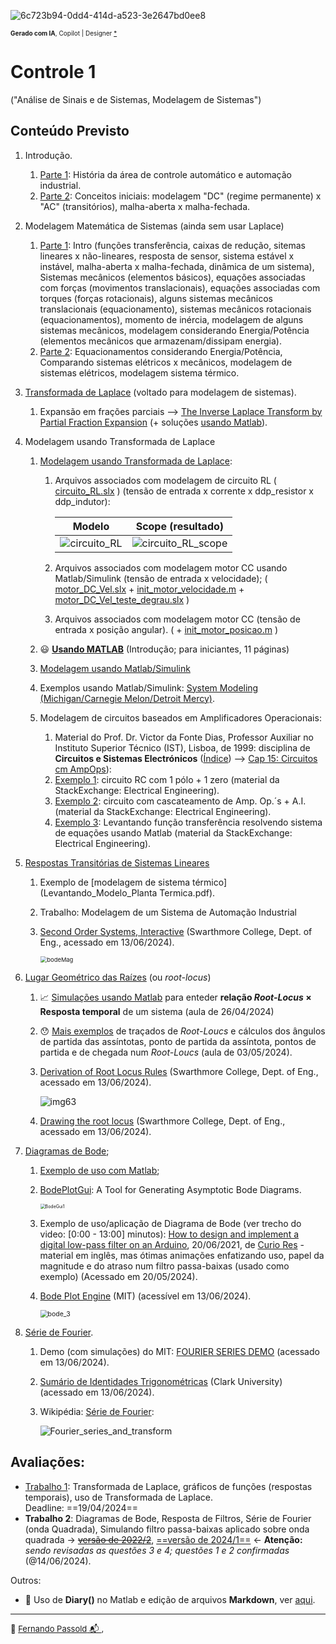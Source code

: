 ![6c723b94-0dd4-414d-a523-3e2647bd0ee8](6c723b94-0dd4-414d-a523-3e2647bd0ee8.jpeg)

<font size="1">**Gerado com IA**, Copilot | Designer [*](https://copilot.microsoft.com/images/create/grc3a1ficos-e-diagramas-de-anc3a1lise-de-sinais-e-sistem/1-666bc82660234f5dabb6ad23ec0e7236?id=tZBUcPruq9EvIffTmjcjEg%3d%3d&view=detailv2&idpp=genimg&idpclose=1&thId=OIG4.mjxEuoUKNuQh0HPTjY8y&FORM=SYDBIC)</font> 

# Controle 1

("Análise de Sinais e de Sistemas, Modelagem de Sistemas")

## Conteúdo Previsto

1. Introdução.
   1. [Parte 1](intro_controle_1.pdf): História da área de controle automático e automação industrial.
   2. [Parte 2](Intro2.pdf): Conceitos iniciais: modelagem "DC" (regime permanente) x "AC" (transitórios), malha-aberta x malha-fechada.
   
2. Modelagem Matemática de Sistemas (ainda sem usar Laplace)
   1. [Parte 1](2_modelagem_matematica.pdf): Intro (funções transferência, caixas de redução, sitemas lineares x não-lineares, resposta de sensor, sistema estável x instável, malha-aberta x malha-fechada, dinâmica de um sistema), Sistemas mecânicos (elementos básicos), equações associadas com forças (movimentos translacionais), equações associadas com torques (forças rotacionais), alguns sistemas mecânicos translacionais (equacionamento), sistemas mecânicos rotacionais (equacionamentos), momento de inércia, modelagem de alguns sistemas mecânicos, modelagem considerando Energia/Potência (elementos mecânicos que armazenam/dissipam energia).
   2. [Parte 2](2_modelagem_matematica_2.pdf): Equacionamentos considerando Energia/Potência, Comparando sistemas elétricos x mecânicos, modelagem de sistemas elétricos, modelagem sistema térmico. 
   
3. [Transformada de Laplace](3_transformada_laplace.pdf) (voltado para modelagem de sistemas).

   1. Expansão em frações parciais --> [The Inverse Laplace Transform by Partial Fraction Expansion](https://lpsa.swarthmore.edu/LaplaceXform/InvLaplace/InvLaplaceXformPFE.html) (+ soluções [usando Matlab](https://lpsa.swarthmore.edu/LaplaceXform/InvLaplace/PFE1Matlab/html/PFE1.html)).

4. Modelagem usando Transformada de Laplace

   1. [Modelagem usando Transformada de Laplace](4_modelagem_laplace.pdf):

      1. Arquivos associados com modelagem de circuito RL ( [circuito_RL.slx](circuito_RL.slx) ) (tensão de entrada x corrente x ddp\_resistor x ddp\_indutor):

         | Modelo                          | Scope (resultado)                           |
         | ------------------------------- | ------------------------------------------- |
         | ![circuito_RL](circuito_RL.png) | ![circuito_RL_scope](circuito_RL_scope.png) |

         

      2. Arquivos associados com modelagem motor CC usando Matlab/Simulink (tensão de entrada x velocidade);
         ( [motor_DC_Vel.slx](motor_DC_Vel.slx)  +  [init_motor_velocidade.m](init_motor_velocidade.m) + [motor_DC_Vel_teste_degrau.slx](motor_DC_Vel_teste_degrau.slx) )

      3. Arquivos associados com modelagem motor CC (tensão de entrada x posição angular).
         ( +  [init_motor_posicao.m](init_motor_posicao.m) )

   2. :smiley: ​[**Usando MATLAB**](Usando_Matlab_2.pdf)  (Introdução; para iniciantes, 11 páginas)

   3. [Modelagem usando Matlab/Simulink](4_modelagem_simulink.pdf) 

   4. Exemplos usando Matlab/Simulink: [System Modeling (Michigan/Carnegie Melon/Detroit Mercy)](https://ctms.engin.umich.edu/CTMS/index.php?example=Introduction&section=SystemModeling).

   5. Modelagem de circuitos baseados em Amplificadores Operacionais:
      1. Material do Prof. Dr. Victor da Fonte Dias, Professor Auxiliar no Instituto Superior Técnico (IST), Lisboa, de 1999: disciplina de **Circuitos e Sistemas Electrónicos** ([Índice](https://www.ufrgs.br/eng04030/Aulas/teoria/cap_00/indice.htm)) --> [Cap 15: Circuitos cm AmpOps](https://www.ufrgs.br/eng04030/Aulas/teoria/cap_15/circampo.htm#:~:text=Em)):
      2. [Exemplo 1](Funcao_transferancia_amp_op-1.pdf): circuito RC com 1 pólo + 1 zero (material da StackExchange: Electrical Engineering).
      3. [Exemplo 2](Funcao_transferancia_amp_op-2.pdf): circuito com cascateamento de Amp. Op.´s + A.I. (material da StackExchange: Electrical Engineering). 
      4. [Exemplo 3](Funcao_transferancia_amp_op-3.pdf): Levantando função transferência resolvendo sistema de equações usando Matlab (material da StackExchange: Electrical Engineering).

5. [Respostas Transitórias de Sistemas Lineares](5_Respostas_Sistemas.pdf)

   1. Exemplo de [modelagem de sistema térmico](Levantando_Modelo_Planta Termica.pdf).

   2. Trabalho: Modelagem de um Sistema de Automação Industrial

   3. [Second Order Systems, Interactive](https://lpsa.swarthmore.edu/SecondOrder/SOI.html) (Swarthmore College, Dept. of Eng., acessado em 13/06/2024).

      <img src="bodeMag.svg" alt="bodeMag" style="zoom:67%;" />

6. [Lugar Geométrico das Raízes](6_intro_root_locus.pdf) (ou *root-locus*)

   1. 📈 [Simulações usando Matlab](aula_26042024.html) para enteder **relação *Root-Locus* $\times$ Resposta temporal** de um sistema (aula de 26/04/2024)

   2. :hushed: [Mais exemplos](RL_exemplos.html) de traçados de *Root-Loucs* e cálculos dos ângulos de partida das assíntotas, ponto de partida da assíntota, pontos de partida e de chegada num *Root-Loucs* (aula de 03/05/2024).

   3. [Derivation of Root Locus Rules](https://lpsa.swarthmore.edu/Root_Locus/DeriveRootLocusRules.html#RuleImag) (Swarthmore College, Dept. of Eng., acessado em 13/06/2024).

      ![img63](img63.gif)

   4. [Drawing the root locus](https://lpsa.swarthmore.edu/Root_Locus/RLDraw.html) (Swarthmore College, Dept. of Eng., acessado em 13/06/2024).

7. [Diagramas de Bode](Diagramas_Bode_1.pdf);

   1. [Exemplo de uso com Matlab](testes_bode_1.html);

   2. [BodePlotGui](https://lpsa.swarthmore.edu/Bode/BodePlotGui.html): A Tool for Generating Asymptotic Bode Diagrams.

      <img src="BodeGui1.jpg" alt="BodeGui1" style="zoom:50%;" />

   3. Exemplo de uso/aplicação de Diagrama de Bode (ver trecho do video: [0:00 - 13:00] minutos):
      [How to design and implement a digital low-pass filter on an Arduino](https://www.youtube.com/watch?v=HJ-C4Incgpw), 20/06/2021, de [Curio Res](https://www.youtube.com/@curiores111) - material em inglês, mas ótimas animações enfatizando uso, papel da magnitude e do atraso num filtro passa-baixas (usado como exemplo) (Acessado em 20/05/2024).

   4. [Bode Plot Engine](https://controlsystemsacademy.com/bode_x.html) (MIT) (acessível em 13/06/2024).

      <img src="bode_3.png" alt="bode_3" style="zoom:75%;" />

8. [Série de Fourier](https://fpassold.github.io/Sinais_Sistemas/4_fourier/4_serie_fourier.html).

   1. Demo (com simulações) do MIT: [FOURIER SERIES DEMO](https://controlsystemsacademy.com/0018/0018.html) (acessado em 13/06/2024).
   
   2. [Sumário de Identidades Trigonométricas](http://www2.clarku.edu/~djoyce/trig/identities.html) (Clark University) (acessado em 13/06/2024).
   
   3. Wikipédia: [Série de Fourier](https://en.wikipedia.org/wiki/Fourier_series):
   
      ![Fourier_series_and_transform](Fourier_series_and_transform.gif)

## Avaliações:

* [Trabalho 1](trabalho_1.pdf): Transformada de Laplace, gráficos de funções (respostas temporais), uso de Transformada de Laplace. <!-- (trabalho_1_controle_1.pdf)--></br>Deadline: ==19/04/2024==
* **Trabalho 2**: Diagramas de Bode, Resposta de Filtros, Série de Fourier (onda Quadrada), Simulando filtro passa-baixas aplicado sobre onda quadrada → [~~versão de 2022/2~~](trabalho_2.pdf), [==versão de 2024/1==](trabalho_2_2024_1.pdf) ← **Atenção:** *sendo revisadas as questões 3 e 4; questões 1 e 2 confirmadas* (@14/06/2024).

Outros:

* :ledger: ​Uso de **Diary()** no Matlab e edição de arquivos **Markdown**, ver [aqui](https://fpassold.github.io/Controle_2/sugestao_uso_matlab_em_controle.html).

----

<font size="2">🌊 [Fernando Passold](https://fpassold.github.io/)[ 📬 ](mailto:fpassold@gmail.com), <script language="JavaScript"><!-- Hide JavaScript...
var LastUpdated = document.lastModified;
document.writeln ("página criada em 01/08/2022; atualizada em " + LastUpdated); // End Hiding -->
</script></font>


